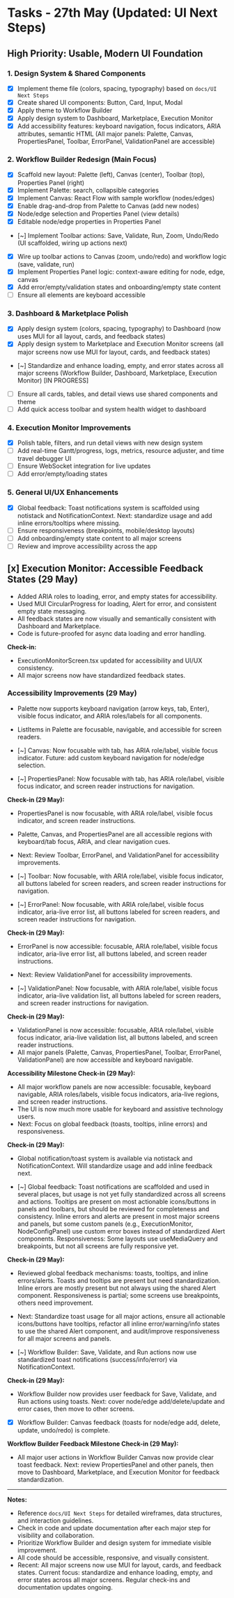 # Tasks - 27th May (Updated: UI Next Steps)

## High Priority: Usable, Modern UI Foundation

### 1. **Design System & Shared Components**
- [x] Implement theme file (colors, spacing, typography) based on `docs/UI Next Steps`
- [x] Create shared UI components: Button, Card, Input, Modal
- [x] Apply theme to Workflow Builder
- [x] Apply design system to Dashboard, Marketplace, Execution Monitor
- [x] Add accessibility features: keyboard navigation, focus indicators, ARIA attributes, semantic HTML (All major panels: Palette, Canvas, PropertiesPanel, Toolbar, ErrorPanel, ValidationPanel are accessible)

### 2. **Workflow Builder Redesign (Main Focus)**
- [x] Scaffold new layout: Palette (left), Canvas (center), Toolbar (top), Properties Panel (right)
- [x] Implement Palette: search, collapsible categories
- [x] Implement Canvas: React Flow with sample workflow (nodes/edges)
- [x] Enable drag-and-drop from Palette to Canvas (add new nodes)
- [x] Node/edge selection and Properties Panel (view details)
- [x] Editable node/edge properties in Properties Panel
- [~] Implement Toolbar actions: Save, Validate, Run, Zoom, Undo/Redo (UI scaffolded, wiring up actions next)
- [x] Wire up toolbar actions to Canvas (zoom, undo/redo) and workflow logic (save, validate, run)
- [x] Implement Properties Panel logic: context-aware editing for node, edge, canvas
- [x] Add error/empty/validation states and onboarding/empty state content
- [ ] Ensure all elements are keyboard accessible

### 3. **Dashboard & Marketplace Polish**
- [x] Apply design system (colors, spacing, typography) to Dashboard (now uses MUI for all layout, cards, and feedback states)
- [x] Apply design system to Marketplace and Execution Monitor screens (all major screens now use MUI for layout, cards, and feedback states)
- [~] Standardize and enhance loading, empty, and error states across all major screens (Workflow Builder, Dashboard, Marketplace, Execution Monitor) [IN PROGRESS]
- [ ] Ensure all cards, tables, and detail views use shared components and theme
- [ ] Add quick access toolbar and system health widget to dashboard

### 4. **Execution Monitor Improvements**
- [x] Polish table, filters, and run detail views with new design system
- [ ] Add real-time Gantt/progress, logs, metrics, resource adjuster, and time travel debugger UI
- [ ] Ensure WebSocket integration for live updates
- [ ] Add error/empty/loading states

### 5. **General UI/UX Enhancements**
- [x] Global feedback: Toast notifications system is scaffolded using notistack and NotificationContext. Next: standardize usage and add inline errors/tooltips where missing.
- [ ] Ensure responsiveness (breakpoints, mobile/desktop layouts)
- [ ] Add onboarding/empty state content to all major screens
- [ ] Review and improve accessibility across the app

## [x] Execution Monitor: Accessible Feedback States (29 May)
- Added ARIA roles to loading, error, and empty states for accessibility.
- Used MUI CircularProgress for loading, Alert for error, and consistent empty state messaging.
- All feedback states are now visually and semantically consistent with Dashboard and Marketplace.
- Code is future-proofed for async data loading and error handling.

**Check-in:**
- ExecutionMonitorScreen.tsx updated for accessibility and UI/UX consistency.
- All major screens now have standardized feedback states.

### Accessibility Improvements (29 May)
- Palette now supports keyboard navigation (arrow keys, tab, Enter), visible focus indicator, and ARIA roles/labels for all components.
- ListItems in Palette are focusable, navigable, and accessible for screen readers.

- [~] Canvas: Now focusable with tab, has ARIA role/label, visible focus indicator. Future: add custom keyboard navigation for node/edge selection.
- [~] PropertiesPanel: Now focusable with tab, has ARIA role/label, visible focus indicator, and screen reader instructions for navigation.

**Check-in (29 May):**
- PropertiesPanel is now focusable, with ARIA role/label, visible focus indicator, and screen reader instructions.
- Palette, Canvas, and PropertiesPanel are all accessible regions with keyboard/tab focus, ARIA, and clear navigation cues.
- Next: Review Toolbar, ErrorPanel, and ValidationPanel for accessibility improvements.

- [~] Toolbar: Now focusable, with ARIA role/label, visible focus indicator, all buttons labeled for screen readers, and screen reader instructions for navigation.
- [~] ErrorPanel: Now focusable, with ARIA role/label, visible focus indicator, aria-live error list, all buttons labeled for screen readers, and screen reader instructions for navigation.

**Check-in (29 May):**
- ErrorPanel is now accessible: focusable, ARIA role/label, visible focus indicator, aria-live error list, all buttons labeled, and screen reader instructions.
- Next: Review ValidationPanel for accessibility improvements.

- [~] ValidationPanel: Now focusable, with ARIA role/label, visible focus indicator, aria-live validation list, all buttons labeled for screen readers, and screen reader instructions for navigation.

**Check-in (29 May):**
- ValidationPanel is now accessible: focusable, ARIA role/label, visible focus indicator, aria-live validation list, all buttons labeled, and screen reader instructions.
- All major panels (Palette, Canvas, PropertiesPanel, Toolbar, ErrorPanel, ValidationPanel) are now accessible and keyboard navigable.

**Accessibility Milestone Check-in (29 May):**
- All major workflow panels are now accessible: focusable, keyboard navigable, ARIA roles/labels, visible focus indicators, aria-live regions, and screen reader instructions.
- The UI is now much more usable for keyboard and assistive technology users.
- Next: Focus on global feedback (toasts, tooltips, inline errors) and responsiveness.

**Check-in (29 May):**
- Global notification/toast system is available via notistack and NotificationContext. Will standardize usage and add inline feedback next.

- [~] Global feedback: Toast notifications are scaffolded and used in several places, but usage is not yet fully standardized across all screens and actions. Tooltips are present on most actionable icons/buttons in panels and toolbars, but should be reviewed for completeness and consistency. Inline errors and alerts are present in most major screens and panels, but some custom panels (e.g., ExecutionMonitor, NodeConfigPanel) use custom error boxes instead of standardized Alert components. Responsiveness: Some layouts use useMediaQuery and breakpoints, but not all screens are fully responsive yet.

**Check-in (29 May):**
- Reviewed global feedback mechanisms: toasts, tooltips, and inline errors/alerts. Toasts and tooltips are present but need standardization. Inline errors are mostly present but not always using the shared Alert component. Responsiveness is partial; some screens use breakpoints, others need improvement.
- Next: Standardize toast usage for all major actions, ensure all actionable icons/buttons have tooltips, refactor all inline error/warning/info states to use the shared Alert component, and audit/improve responsiveness for all major screens and panels.

- [~] Workflow Builder: Save, Validate, and Run actions now use standardized toast notifications (success/info/error) via NotificationContext.

**Check-in (29 May):**
- Workflow Builder now provides user feedback for Save, Validate, and Run actions using toasts. Next: cover node/edge add/delete/update and error cases, then move to other screens.

- [x] Workflow Builder: Canvas feedback (toasts for node/edge add, delete, update, undo/redo) is complete.

**Workflow Builder Feedback Milestone Check-in (29 May):**
- All major user actions in Workflow Builder Canvas now provide clear toast feedback. Next: review PropertiesPanel and other panels, then move to Dashboard, Marketplace, and Execution Monitor for feedback standardization.

---

**Notes:**
- Reference `docs/UI Next Steps` for detailed wireframes, data structures, and interaction guidelines.
- Check in code and update documentation after each major step for visibility and collaboration.
- Prioritize Workflow Builder and design system for immediate visible improvement.
- All code should be accessible, responsive, and visually consistent.
- Recent: All major screens now use MUI for layout, cards, and feedback states. Current focus: standardize and enhance loading, empty, and error states across all major screens. Regular check-ins and documentation updates ongoing. 